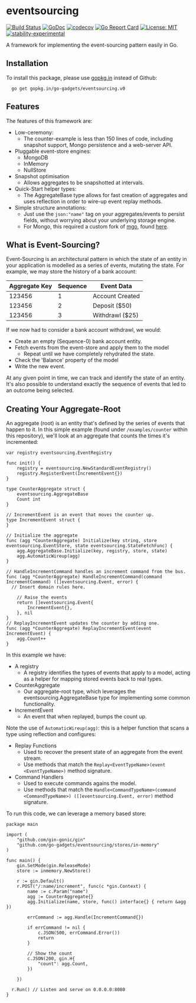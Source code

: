 # eventsourcing

[![Build Status](https://travis-ci.org/go-gadgets/eventsourcing.svg?branch=master)](https://travis-ci.org/go-gadgets/eventsourcing) 
[![GoDoc](https://godoc.org/github.com/go-gadgets/eventsourcing?status.svg)](https://godoc.org/github.com/go-gadgets/eventsourcing) 
[![codecov](https://codecov.io/gh/go-gadgets/eventsourcing/branch/master/graph/badge.svg)](https://codecov.io/gh/go-gadgets/eventsourcing)  [![Go Report Card](https://goreportcard.com/badge/github.com/go-gadgets/eventsourcing)](https://goreportcard.com/report/github.com/go-gadgets/eventsourcing) 
[![License: MIT](https://img.shields.io/badge/License-MIT-yellow.svg)](https://opensource.org/licenses/MIT) 
[![stability-experimental](https://img.shields.io/badge/stability-experimental-orange.svg)](https://github.com/emersion/stability-badges#experimental)

A framework for implementing the event-sourcing pattern easily in Go.

## Installation
To install this package, please use [gopkg.in](https://gopkg.in/go-gadgets/eventsourcing.v0) instead of Github:

```
  go get gopkg.in/go-gadgets/eventsourcing.v0
```

## Features
The features of this framework are:

 - Low-ceremony:
   - The counter-example is less than 150 lines of code, including snapshot support, Mongo persistence and a web-server API.
 - Pluggable event-store engines:
   - MongoDB 
   - InMemory
   - NullStore
 - Snapshot optimisation
   - Allows aggregates to be snapshotted at intervals.
 - Quick-Start helper types:
   - The AggregateBase type allows for fast creation of aggregates and uses reflection in order to wire-up event replay methods.
 - Simple structure annotations:
   - Just use the `json:"name"` tag on your aggregates/events to persist fields, without worrying about your underlying storage engine.
   - For Mongo, this required a custom fork of [mgo](https://github.com/globalsign/mgo), found [here](https://github.com/steve-gray/mgo-eventsourcing/).

## What is Event-Sourcing?
Event-Sourcing is an architectural pattern in which the state of an entity in your application is modelled as a series of events, mutating the state. For example, we may store the history of a bank account:

| Aggregate Key | Sequence | Event Data |
|---------------|----------|------------|
| 123456 | 1 | Account Created |
| 123456 | 2 | Deposit ($50) |
| 123456 | 3 | Withdrawl ($25) |

If we now had to consider a bank account withdrawl, we would:
 
  - Create an empty (Sequence-0) bank account entity.
  - Fetch events from the event-store and apply them to the model
     - Repeat until we have completely rehydrated the state.
  - Check the 'Balance' property of the model
  - Write the new event.

At any given point in time, we can track and identify the state of an entity. It's also possible to understand exactly the sequence of events that led to an outcome being selected.

## Creating Your Aggregate-Root
An aggregate (root) is an entity that's defined by the series of events that happen to it. In this simple example (found under `/examples/counter` within this repository), we'll look at an aggregate that counts the times it's incremented:

````
var registry eventsourcing.EventRegistry

func init() {
	registry = eventsourcing.NewStandardEventRegistry()
	registry.RegisterEvent(IncrementEvent{})
}

type CounterAggregate struct {
	eventsourcing.AggregateBase 
	Count int 
}

// IncrementEvent is an event that moves the counter up.
type IncrementEvent struct {
}

// Initialize the aggregate
func (agg *CounterAggregate) Initialize(key string, store eventsourcing.EventStore, state eventsourcing.StateFetchFunc) {
	agg.AggregateBase.Initialize(key, registry, store, state)
	agg.AutomaticWireup(agg)
}

// HandleIncrementCommand handles an increment command from the bus.
func (agg *CounterAggregate) HandleIncrementCommand(command IncrementCommand) ([]eventsourcing.Event, error) {
  // Insert domain rules here.

	// Raise the events
	return []eventsourcing.Event{
		IncrementEvent{},
	}, nil
}
// ReplayIncrementEvent updates the counter by adding one.
func (agg *CounterAggregate) ReplayIncrementEvent(event IncrementEvent) {
	agg.Count++
}
````

In this example we have:

 - A registry
   - A registry identifies the types of events that apply to a model, acting as a helper for mapping stored events back to real types.
 - CounterAggregate
   - Our aggregate-root type, which leverages the eventsourcing.AggregateBase type for implementing some common functionality.
 - IncrementEvent
   - An event that when replayed, bumps the count up.

Note the use of `AutomaticWireup(agg)`: this is a helper function that scans a type using reflection and configures:

 - Replay Functions
   - Used to recover the present state of an aggregate from the event stream.
   - Use methods that match the `Replay<EventTypeName>(event <EventTypeName>)` method signature.
 - Command Handlers
   - Used to execute commands agains the model.
   - Use methods that match the `Handle<CommandTypeName>(command <CommandTypeName>) ([]eventsourcing.Event, error)` method signature.

To run this code, we can leverage a memory based store:

```
package main

import (
	"github.com/gin-gonic/gin"
	"github.com/go-gadgets/eventsourcing/stores/in-memory"
)

func main() {
	gin.SetMode(gin.ReleaseMode)
	store := inmemory.NewStore()

	r := gin.Default()
	r.POST("/:name/increment", func(c *gin.Context) {
		name := c.Param("name")
		agg := CounterAggregate{}
		agg.Initialize(name, store, func() interface{} { return &agg })

		errCommand := agg.Handle(IncrementCommand{})

		if errCommand != nil {
			c.JSON(500, errCommand.Error())
			return
		}

		// Show the count
		c.JSON(200, gin.H{
			"count": agg.Count,
		})

	})
  
  r.Run() // Listen and serve on 0.0.0.0:8080
}
```

